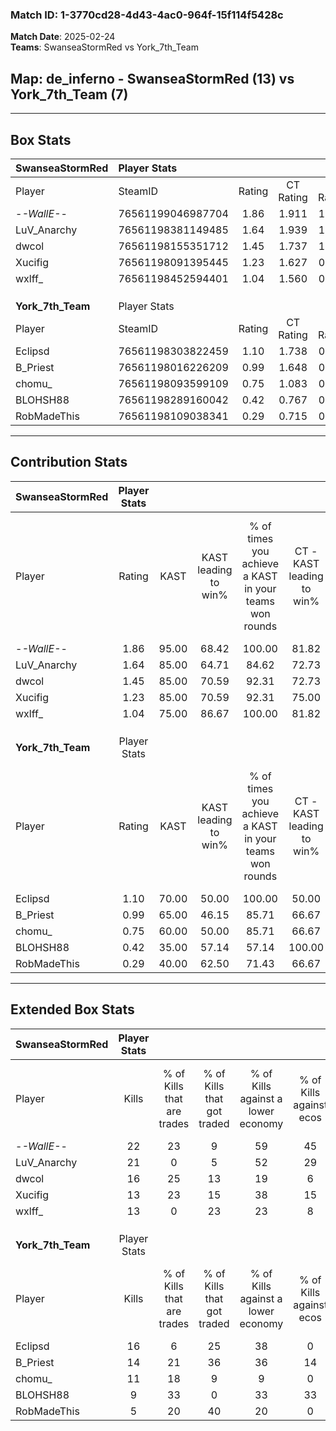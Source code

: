 ### Match ID: 1-3770cd28-4d43-4ac0-964f-15f114f5428c  
**Match Date**: 2025-02-24  
**Teams**: SwanseaStormRed vs York_7th_Team  

## **Map**: de_inferno - SwanseaStormRed (13) vs York_7th_Team (7)  
---  

## Box Stats  

| **SwanseaStormRed** | Player Stats      |        |           |          |       |       |       |         |        |      |     |
| :- | :- | :-: | :-: | :-: | :-: | :-: | :-: | :-: | :-: | :-: | :-: |
| Player              | SteamID           | Rating | CT Rating | T Rating | KAST  |  ADR  | Kills | Assists | Deaths | K/D  | HS% |
| -_-WallE-_-         | 76561199046987704 |  1.86  |   1.911   |  1.850   | 95.00 | 110.8 |  22   |    8    |   9    | 2.44 | 77  |
| LuV_Anarchy         | 76561198381149485 |  1.64  |   1.939   |  1.464   | 85.00 | 102.0 |  21   |    4    |   11   | 1.91 | 52  |
| dwcol               | 76561198155351712 |  1.45  |   1.737   |  1.085   | 85.00 | 85.6  |  16   |    8    |   9    | 1.78 | 62  |
| Xucifig             | 76561198091395445 |  1.23  |   1.627   |  0.630   | 85.00 | 77.2  |  13   |   11    |   12   | 1.08 | 53  |
| wxlff_              | 76561198452594401 |  1.04  |   1.560   |  0.593   | 75.00 | 66.8  |  13   |    5    |   14   | 0.93 | 38  |
|                     |                   |        |           |          |       |       |       |         |        |      |     |
|                     |                   |        |           |          |       |       |       |         |        |      |     |
|                     |                   |        |           |          |       |       |       |         |        |      |     |
| **York_7th_Team**   | Player Stats      |        |           |          |       |       |       |         |        |      |     |
| Player              | SteamID           | Rating | CT Rating | T Rating | KAST  |  ADR  | Kills | Assists | Deaths | K/D  | HS% |
| Eclipsd             | 76561198303822459 |  1.10  |   1.738   |  0.903   | 70.00 | 93.4  |  16   |    4    |   18   | 0.89 | 56  |
| B_Priest            | 76561198016226209 |  0.99  |   1.648   |  0.589   | 65.00 | 73.8  |  14   |    7    |   16   | 0.88 | 64  |
| chomu_              | 76561198093599109 |  0.75  |   1.083   |  0.526   | 60.00 | 49.6  |  11   |    3    |   15   | 0.73 | 54  |
| BLOHSH88            | 76561198289160042 |  0.42  |   0.767   |  0.293   | 35.00 | 62.0  |   9   |    4    |   19   | 0.47 | 22  |
| RobMadeThis         | 76561198109038341 |  0.29  |   0.715   |  0.095   | 40.00 | 46.3  |   5   |    5    |   17   | 0.29 | 60  |
---  

## Contribution Stats  

| **SwanseaStormRed** | Player Stats |       |                      |                                                        |                           |                                                             |                          |                                                            |
| :- | :-: | :-: | :-: | :-: | :-: | :-: | :-: | :-: |
| Player              |    Rating    | KAST  | KAST leading to win% | % of times you achieve a KAST in your teams won rounds | CT - KAST leading to win% | CT - % of times you achieve a KAST in your teams won rounds | T - KAST leading to win% | T - % of times you achieve a KAST in your teams won rounds |
| -_-WallE-_-         |     1.86     | 95.00 |        68.42         |                         100.00                         |           81.82           |                           100.00                            |          50.00           |                           100.00                           |
| LuV_Anarchy         |     1.64     | 85.00 |        64.71         |                         84.62                          |           72.73           |                            88.89                            |          50.00           |                           75.00                            |
| dwcol               |     1.45     | 85.00 |        70.59         |                         92.31                          |           72.73           |                            88.89                            |          66.67           |                           100.00                           |
| Xucifig             |     1.23     | 85.00 |        70.59         |                         92.31                          |           75.00           |                           100.00                            |          60.00           |                           75.00                            |
| wxlff_              |     1.04     | 75.00 |        86.67         |                         100.00                         |           81.82           |                           100.00                            |          100.00          |                           100.00                           |
|                     |              |       |                      |                                                        |                           |                                                             |                          |                                                            |
|                     |              |       |                      |                                                        |                           |                                                             |                          |                                                            |
|                     |              |       |                      |                                                        |                           |                                                             |                          |                                                            |
| **York_7th_Team**   | Player Stats |       |                      |                                                        |                           |                                                             |                          |                                                            |
| Player              |    Rating    | KAST  | KAST leading to win% | % of times you achieve a KAST in your teams won rounds | CT - KAST leading to win% | CT - % of times you achieve a KAST in your teams won rounds | T - KAST leading to win% | T - % of times you achieve a KAST in your teams won rounds |
| Eclipsd             |     1.10     | 70.00 |        50.00         |                         100.00                         |           50.00           |                           100.00                            |          50.00           |                           100.00                           |
| B_Priest            |     0.99     | 65.00 |        46.15         |                         85.71                          |           66.67           |                           100.00                            |          28.57           |                           66.67                            |
| chomu_              |     0.75     | 60.00 |        50.00         |                         85.71                          |           66.67           |                           100.00                            |          33.33           |                           66.67                            |
| BLOHSH88            |     0.42     | 35.00 |        57.14         |                         57.14                          |          100.00           |                            75.00                            |          25.00           |                           33.33                            |
| RobMadeThis         |     0.29     | 40.00 |        62.50         |                         71.43                          |           66.67           |                           100.00                            |          50.00           |                           33.33                            |
---  

## Extended Box Stats  

| **SwanseaStormRed** | Player Stats |                            |                            |                                    |                         |                              |                                 |        |                             |                                     |                          |                               |                            |
| :- | :-: | :-: | :-: | :-: | :-: | :-: | :-: | :-: | :-: | :-: | :-: | :-: | :-: |
| Player              |    Kills     | % of Kills that are trades | % of Kills that got traded | % of Kills against a lower economy | % of Kills against ecos | % of Kills that are flawless | % of Kills that are close duels | Deaths | % of Deaths that get traded | % of Deaths against a lower economy | % of Deaths against ecos | % of Deaths that are flawless | % of Deaths that are close |
| -_-WallE-_-         |      22      |             23             |             9              |                 59                 |           45            |              73              |                5                |   9    |             11              |                 33                  |            0             |              56               |             11             |
| LuV_Anarchy         |      21      |             0              |             5              |                 52                 |           29            |              71              |                0                |   11   |             36              |                 36                  |            9             |              73               |             0              |
| dwcol               |      16      |             25             |             13             |                 19                 |            6            |              75              |                0                |   9    |             11              |                 56                  |            11            |              33               |             11             |
| Xucifig             |      13      |             23             |             15             |                 38                 |           15            |              38              |                0                |   12   |              8              |                 58                  |            25            |              50               |             17             |
| wxlff_              |      13      |             0              |             23             |                 23                 |            8            |              46              |               15                |   14   |             36              |                 29                  |            0             |              43               |             0              |
|                     |              |                            |                            |                                    |                         |                              |                                 |        |                             |                                     |                          |                               |                            |
|                     |              |                            |                            |                                    |                         |                              |                                 |        |                             |                                     |                          |                               |                            |
|                     |              |                            |                            |                                    |                         |                              |                                 |        |                             |                                     |                          |                               |                            |
| **York_7th_Team**   | Player Stats |                            |                            |                                    |                         |                              |                                 |        |                             |                                     |                          |                               |                            |
| Player              |    Kills     | % of Kills that are trades | % of Kills that got traded | % of Kills against a lower economy | % of Kills against ecos | % of Kills that are flawless | % of Kills that are close duels | Deaths | % of Deaths that get traded | % of Deaths against a lower economy | % of Deaths against ecos | % of Deaths that are flawless | % of Deaths that are close |
| Eclipsd             |      16      |             6              |             25             |                 38                 |            0            |              44              |               13                |   18   |             28              |                 17                  |            0             |              56               |             6              |
| B_Priest            |      14      |             21             |             36             |                 36                 |           14            |              71              |                7                |   16   |              6              |                 13                  |            0             |              69               |             0              |
| chomu_              |      11      |             18             |             9              |                 9                  |            0            |              36              |                9                |   15   |              0              |                 20                  |            0             |              80               |             0              |
| BLOHSH88            |      9       |             33             |             0              |                 33                 |           33            |              56              |                0                |   19   |             11              |                 21                  |            5             |              53               |             11             |
| RobMadeThis         |      5       |             20             |             40             |                 20                 |            0            |              20              |                0                |   17   |             12              |                 18                  |            0             |              65               |             0              |

